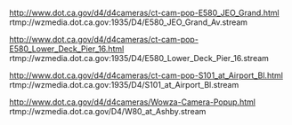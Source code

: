 
http://www.dot.ca.gov/d4/d4cameras/ct-cam-pop-E580_JEO_Grand.html
rtmp://wzmedia.dot.ca.gov:1935/D4/E580_JEO_Grand_Av.stream

http://www.dot.ca.gov/d4/d4cameras/ct-cam-pop-E580_Lower_Deck_Pier_16.html
rtmp://wzmedia.dot.ca.gov:1935/D4/E580_Lower_Deck_Pier_16.stream

http://www.dot.ca.gov/d4/d4cameras/ct-cam-pop-S101_at_Airport_Bl.html
rtmp://wzmedia.dot.ca.gov:1935/D4/S101_at_Airport_Bl.stream

http://www.dot.ca.gov/d4/d4cameras/Wowza-Camera-Popup.html
rtmp://wzmedia.dot.ca.gov/D4/W80_at_Ashby.stream